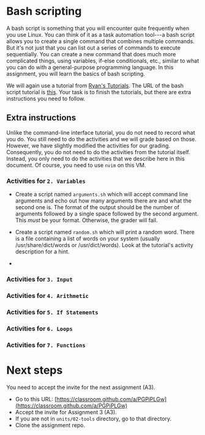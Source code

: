 # Bash scripting

A bash script is something that you will encounter quite frequently when you use Linux. You can think of it as a task automation tool---a bash script allows you to create a single command that combines multiple commands. But it's not just that you can list out a series of commands to execute sequentially. You can create a new command that does much more complicated things, using variables, if-else conditionals, etc., similar to what you can do with a general-purpose programming language. In this assignment, you will learn the basics of bash scripting.

We will again use a tutorial from [Ryan's Tutorials](https://ryanstutorials.net). The URL of the bash script tutorial is [this](https://ryanstutorials.net/bash-scripting-tutorial/). Your task is to finish the tutorials, but there are extra instructions you need to follow.

## Extra instructions

Unlike the command-line interface tutorial, you do not need to record what you do. You still need to do the activities and we will grade based on those. However, we have slightly modified the activities for our grading. Consequently, you do not need to do the activities from the tutorial itself. Instead, you only need to do the activities that we describe here in this document. Of course, you need to use `nvim` on this VM.

### Activities for `2. Variables`

* Create a script named `arguments.sh` which will accept command line arguments and echo out how many arguments there are and what the second one is. The format of the output should be the number of arguments followed by a single space followed by the second argument. This *must* be your format. Otherwise, the grader will fail.

* Create a script named `random.sh` which will print a random word. There is a file containing a list of words on your system (usually /usr/share/dict/words or /usr/dict/words). Look at the tutorial's activity description for a hint.

* 

### Activities for `3. Input`

### Activities for `4. Arithmetic`

### Activities for `5. If Statements`

### Activities for `6. Loops`

### Activities for `7. Functions`

# Next steps

You need to accept the invite for the next assignment (A3).

- Go to this URL: [https://classroom.github.com/a/PGPiPLGw](https://classroom.github.com/a/PGPiPLGw)
- Accept the invite for Assignment 3 (A3).
- If you are not in `units/02-tools` directory, go to that directory.
- Clone the assignment repo.

